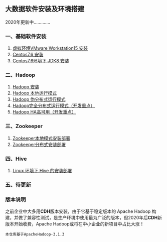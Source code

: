 ## 大数据软件安装及环境搭建

2020年更新中.............

### 一、基础软件安装

1. [虚拟环境VMware Workstation15 安装](https://github.com/bigdata2018/BigData/blob/master/notes/installation/%E8%99%9A%E6%8B%9F%E7%8E%AF%E5%A2%83VMware%20Workstation15%20%E5%AE%89%E8%A3%85.md)
2. [Centos7.6 安装](https://github.com/bigdata2018/BigData/blob/master/notes/installation/Centos7.6%E5%AE%89%E8%A3%85.md)
3. [Centos7.6环境下 JDK8 安装](https://github.com/bigdata2018/BigData/blob/master/notes/installation/Centos7.6%E7%8E%AF%E5%A2%83%E4%B8%8B%20JDK8%20%E5%AE%89%E8%A3%85.md)

### 二、Hadoop

1. [Hadoop 安装](https://github.com/bigdata2018/BigData/blob/master/notes/installation/Hadoop%20%E5%AE%89%E8%A3%85.md)
2. [Hadoop 本地运行模式](https://github.com/bigdata2018/BigData/blob/master/notes/installation/Hadoop%20%E6%9C%AC%E5%9C%B0%E8%BF%90%E8%A1%8C%E6%A8%A1%E5%BC%8F.md)
3. [Hadoop 伪分布式运行模式](https://github.com/bigdata2018/BigData/blob/master/notes/installation/Hadoop%20%E4%BC%AA%E5%88%86%E5%B8%83%E5%BC%8F%E8%BF%90%E8%A1%8C%E6%A8%A1%E5%BC%8F.md)
4. [Hadoop完全分布式运行模式（开发重点）](https://github.com/bigdata2018/BigData/blob/master/notes/installation/Hadoop%E5%AE%8C%E5%85%A8%E5%88%86%E5%B8%83%E5%BC%8F%E8%BF%90%E8%A1%8C%E6%A8%A1%E5%BC%8F%EF%BC%88%E5%BC%80%E5%8F%91%E9%87%8D%E7%82%B9)
5. [Hadoop HA高可用（开发重点）](https://github.com/bigdata2018/BigData/blob/master/notes/installation/Hadoop%20HA%E9%AB%98%E5%8F%AF%E7%94%A8%EF%BC%88%E5%BC%80%E5%8F%91%E9%87%8D%E7%82%B9)

### 三、Zookeeper

1. [Zookeeper本地模式安装部署](https://github.com/bigdata2018/BigData/blob/master/notes/installation/Zookeeper%E6%9C%AC%E5%9C%B0%E6%A8%A1%E5%BC%8F%E5%AE%89%E8%A3%85%E9%83%A8%E7%BD%B2.md)
2. [Zookeeper分布式安装部署](https://github.com/bigdata2018/BigData/blob/master/notes/installation/Zookeeper%E5%88%86%E5%B8%83%E5%BC%8F%E5%AE%89%E8%A3%85%E9%83%A8%E7%BD%B2.md)

### 四、Hive

1. [Linux 环境下 Hive 的安装部署](https:bigdata2018.com)

### 五、待更新


### 版本说明

之前企业中大多用**CDH**版本安装，由于它基于稳定版本的 Apache Hadoop 构建，并做了兼容性测试，是生产环境中使用最为广泛的版本，但2020年后**CDH**新版本开始收费，Apache Hadoop或将在中小企业的新项目中占比大涨！

```hsell
本仓库基于ApacheHadoop-3.1.3
```

